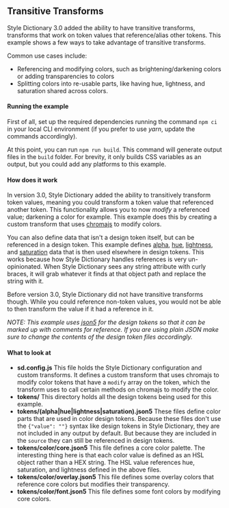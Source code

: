 ## Transitive Transforms

Style Dictionary 3.0 added the ability to have transitive transforms, transforms that work on token values that reference/alias other tokens. This example shows a few ways to take advantage of transitive transforms.

Common use cases include:

- Referencing and modifying colors, such as brightening/darkening colors or adding transparencies to colors
- Splitting colors into re-usable parts, like having hue, lightness, and saturation shared across colors.


#### Running the example

First of all, set up the required dependencies running the command `npm ci` in your local CLI environment (if you prefer to use *yarn*, update the commands accordingly).

At this point, you can run `npm run build`. This command will generate output files in the `build` folder. For brevity, it only builds CSS variables as an output, but you could add any platforms to this example.

#### How does it work

In version 3.0, Style Dictionary added the ability to transitively transform token values, meaning you could transform a token value that referenced another token. This functionality allows you to now _modify_ a referenced value; darkening a color for example. This example does this by creating a custom transform that uses [chromajs](https://gka.github.io/chroma.js) to modify colors. 

You can also define data that isn't a design token itself, but can be referenced in a design token. This example defines [alpha](tokens/alpha.json5), [hue](tokens/hue.json5), [lightness](tokens/lightness.json5), and [saturation](tokens/saturation.json5) data that is then used elsewhere in design tokens. This works because how Style Dictionary handles references is very un-opinionated. When Style Dictionary sees any string attribute with curly braces, it will grab whatever it finds at that object path and replace the string with it. 

Before version 3.0, Style Dictionary did not have transitive transforms though. While you could reference non-token values, you would not be able to then transform the value if it had a reference in it. 

_NOTE: This example uses [json5](https://json5.org/) for the design tokens so that it can be marked up with comments for reference. If you are using plain JSON make sure to change the contents of the design token files accordingly._

#### What to look at

* **sd.config.js** This file holds the Style Dictionary configuration and custom transforms. It defines a custom transform that uses chromajs to modify color tokens that have a `modify` array on the token, which the transform uses to call certain methods on chromajs to modify the color.
* **tokens/** This directory holds all the design tokens being used for this example.
* **tokens/(alpha|hue|lightness|saturation).json5** These files define color parts that are used in color design tokens. Because these files don't use the `{"value": ""}` syntax like design tokens in Style Dictionary, they are not included in any output by default. But because they are included in the `source` they can still be referenced in design tokens. 
* **tokens/color/core.json5** This file defines a core color palette. The interesting thing here is that each color value is defined as an HSL object rather than a HEX string. The HSL value references hue, saturation, and lightness defined in the above files. 
* **tokens/color/overlay.json5** This file defines some overlay colors that reference core colors but modifies their transparency. 
* **tokens/color/font.json5** This file defines some font colors by modifying core colors.
